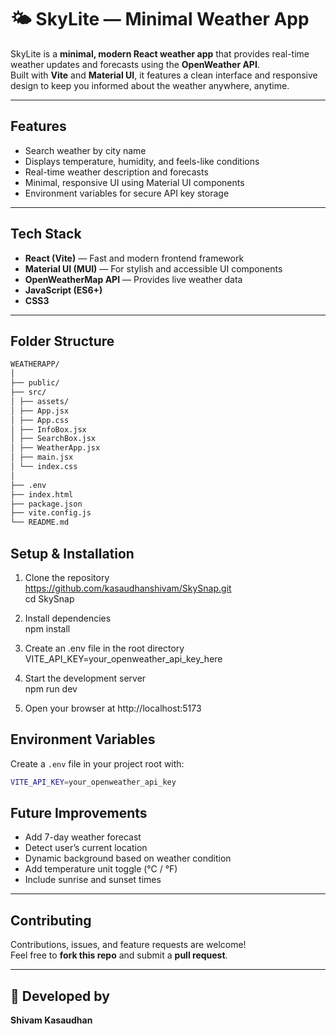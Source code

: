 # 🌤️ SkyLite — Minimal Weather App

SkyLite is a **minimal, modern React weather app** that provides real-time weather updates and forecasts using the **OpenWeather API**.  
Built with **Vite** and **Material UI**, it features a clean interface and responsive design to keep you informed about the weather anywhere, anytime.

---

## Features

- Search weather by city name  
- Displays temperature, humidity, and feels-like conditions  
- Real-time weather description and forecasts  
- Minimal, responsive UI using Material UI components  
- Environment variables for secure API key storage  

---

## Tech Stack

- **React (Vite)** — Fast and modern frontend framework  
- **Material UI (MUI)** — For stylish and accessible UI components  
- **OpenWeatherMap API** — Provides live weather data  
- **JavaScript (ES6+)**  
- **CSS3**  

---

## Folder Structure

```bash
WEATHERAPP/
│
├── public/
├── src/
│ ├── assets/
│ ├── App.jsx
│ ├── App.css
│ ├── InfoBox.jsx
│ ├── SearchBox.jsx
│ ├── WeatherApp.jsx
│ ├── main.jsx
│ └── index.css
│
├── .env
├── index.html
├── package.json
├── vite.config.js
└── README.md
```
## Setup & Installation

1. Clone the repository  
   https://github.com/kasaudhanshivam/SkySnap.git  
   cd SkySnap 

2. Install dependencies  
   npm install  

3. Create an .env file in the root directory  
   VITE_API_KEY=your_openweather_api_key_here  

4. Start the development server  
   npm run dev  

5. Open your browser at http://localhost:5173

## Environment Variables

Create a `.env` file in your project root with:
```bash
VITE_API_KEY=your_openweather_api_key
```

## Future Improvements

- Add 7-day weather forecast  
- Detect user’s current location  
- Dynamic background based on weather condition  
- Add temperature unit toggle (°C / °F)  
- Include sunrise and sunset times  

---

## Contributing

Contributions, issues, and feature requests are welcome!  
Feel free to **fork this repo** and submit a **pull request**.

---

## 💙 Developed by 

**Shivam Kasaudhan**